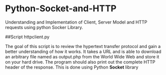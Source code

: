# Python-Socket-and-HTTP
Understanding and Implementation of Client, Server Model and HTTP requests using python Socker Library.


##Script httpclient.py

The goal of this script is to review the hypertext transfer protocol and gain a better understanding of how it works. It takes a URL and is able to download an arbitrary file named as output.php from the World Wide Web and store it on your hard drive. The program should also print out the complete HTTP header of the response. This is done using Python **Socket** library
